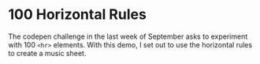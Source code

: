 # 100 Horizontal Rules

The codepen challenge in the last week of September asks to experiment with 100 `<hr>` elements. With this demo, I set out to use the horizontal rules to create a music sheet.

